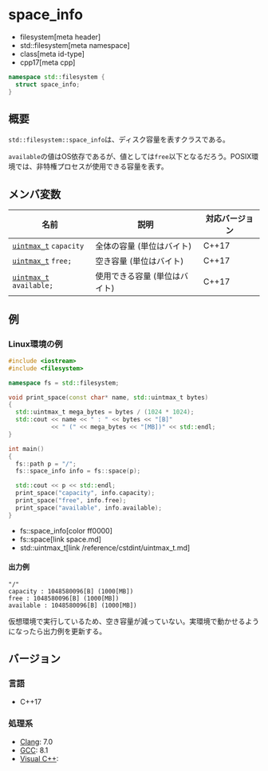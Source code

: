 # space_info
* filesystem[meta header]
* std::filesystem[meta namespace]
* class[meta id-type]
* cpp17[meta cpp]

```cpp
namespace std::filesystem {
  struct space_info;
}
```

## 概要
`std::filesystem::space_info`は、ディスク容量を表すクラスである。

`available`の値はOS依存であるが、値としては`free`以下となるだろう。POSIX環境では、非特権プロセスが使用できる容量を表す。


## メンバ変数

| 名前 | 説明 | 対応バージョン |
|------|------|-------|
| [`uintmax_t`](/reference/cstdint/uintmax_t.md) `capacity`   | 全体の容量 (単位はバイト) | C++17 |
| [`uintmax_t`](/reference/cstdint/uintmax_t.md) `free;`      | 空き容量 (単位はバイト) | C++17 |
| [`uintmax_t`](/reference/cstdint/uintmax_t.md) `available;` | 使用できる容量 (単位はバイト) | C++17 |


## 例
### Linux環境の例
```cpp example
#include <iostream>
#include <filesystem>

namespace fs = std::filesystem;

void print_space(const char* name, std::uintmax_t bytes)
{
  std::uintmax_t mega_bytes = bytes / (1024 * 1024);
  std::cout << name << " : " << bytes << "[B]"
            << " (" << mega_bytes << "[MB])" << std::endl;
}

int main()
{
  fs::path p = "/";
  fs::space_info info = fs::space(p);

  std::cout << p << std::endl;
  print_space("capacity", info.capacity);
  print_space("free", info.free);
  print_space("available", info.available);
}
```
* fs::space_info[color ff0000]
* fs::space[link space.md]
* std::uintmax_t[link /reference/cstdint/uintmax_t.md]

#### 出力例
```
"/"
capacity : 1048580096[B] (1000[MB])
free : 1048580096[B] (1000[MB])
available : 1048580096[B] (1000[MB])
```

仮想環境で実行しているため、空き容量が減っていない。実環境で動かせるようになったら出力例を更新する。


## バージョン
### 言語
- C++17

### 処理系
- [Clang](/implementation.md#clang): 7.0
- [GCC](/implementation.md#gcc): 8.1
- [Visual C++](/implementation.md#visual_cpp):
